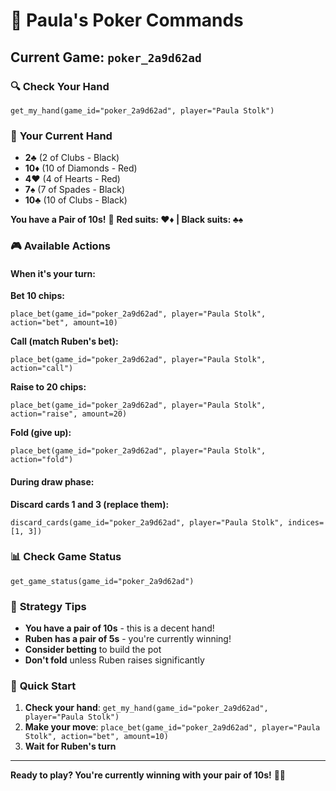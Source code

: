 # 🎲 Paula's Poker Commands

## Current Game: `poker_2a9d62ad`

### 🔍 **Check Your Hand**
```
get_my_hand(game_id="poker_2a9d62ad", player="Paula Stolk")
```

### 🎯 **Your Current Hand**
- **2♣️** (2 of Clubs - Black)
- **10♦️** (10 of Diamonds - Red)
- **4♥️** (4 of Hearts - Red)
- **7♠️** (7 of Spades - Black)
- **10♣️** (10 of Clubs - Black)

**You have a Pair of 10s!** 🎯
**Red suits: ♥️♦️ | Black suits: ♣️♠️**

### 🎮 **Available Actions**

#### **When it's your turn:**

**Bet 10 chips:**
```
place_bet(game_id="poker_2a9d62ad", player="Paula Stolk", action="bet", amount=10)
```

**Call (match Ruben's bet):**
```
place_bet(game_id="poker_2a9d62ad", player="Paula Stolk", action="call")
```

**Raise to 20 chips:**
```
place_bet(game_id="poker_2a9d62ad", player="Paula Stolk", action="raise", amount=20)
```

**Fold (give up):**
```
place_bet(game_id="poker_2a9d62ad", player="Paula Stolk", action="fold")
```

#### **During draw phase:**

**Discard cards 1 and 3 (replace them):**
```
discard_cards(game_id="poker_2a9d62ad", player="Paula Stolk", indices=[1, 3])
```

### 📊 **Check Game Status**
```
get_game_status(game_id="poker_2a9d62ad")
```

### 🎯 **Strategy Tips**

- **You have a pair of 10s** - this is a decent hand!
- **Ruben has a pair of 5s** - you're currently winning!
- **Consider betting** to build the pot
- **Don't fold** unless Ruben raises significantly

### 🎲 **Quick Start**

1. **Check your hand**: `get_my_hand(game_id="poker_2a9d62ad", player="Paula Stolk")`
2. **Make your move**: `place_bet(game_id="poker_2a9d62ad", player="Paula Stolk", action="bet", amount=10)`
3. **Wait for Ruben's turn**

---

**Ready to play? You're currently winning with your pair of 10s!** 🎲✨
